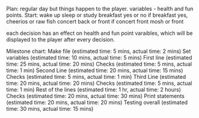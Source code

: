 Plan: regular day but things happen to the player.
variables - health and fun points.
Start: wake up
sleep or study
breakfast yes or no
if breakfast yes, cheerios or raw fish
concert back or front
if concert front mosh or front

each decision has an effect on health and fun point varaibles, which will be displayed to the player after every decision. 


Milestone chart:
Make file (estimated time: 5 mins, actual time: 2 mins)
Set variables (estimated time: 10 mins, actual time: 5 mins)
First line (estimated time: 25 mins, actual time: 20 mins)
Checks (estimated time: 5 mins, actual time: 1 min)
Second Line (estimated time: 20 mins, actual time: 15 mins)
Checks (estimated time: 5 mins, actual time: 1 min)
Third Line (estimated time: 20 mins, actual time: 20 mins)
Checks (estimated time: 5 mins, actual time: 1 min)
Rest of the lines (estimated time: 1 hr, actual time: 2 hours)
Checks (estimated time: 20 mins, actual time: 30 mins)
Print statements (estimated time: 20 mins, actual time: 20 mins)
Testing overall (estimated time: 30 mins, actual time: 15 mins)
